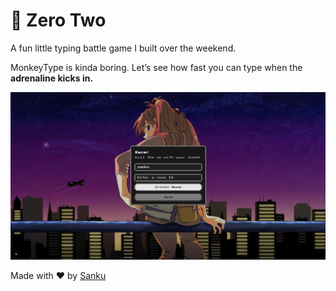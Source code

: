 # 🩷 Zero Two

A fun little typing battle game I built over the weekend.

MonkeyType is kinda boring. Let’s see how fast you can type when the **adrenaline kicks in.**

![zero-two](./frontend/public/images/zerotwo.png)

Made with ❤️ by [Sanku](https://x.com/sankalpa_02)
